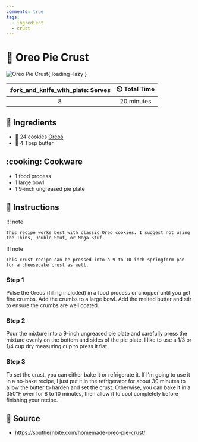 ```yaml
---
comments: true
tags:
  - ingredient
  - crust
---
```

# :pie: Oreo Pie Crust

![Oreo Pie Crust](../assets/images/oreo-pie-crust.jpg){ loading=lazy }

| :fork_and_knife_with_plate: Serves | :timer_clock: Total Time |
|:----------------------------------:|:-----------------------: |
| 8 | 20 minutes |

## :salt: Ingredients

- :cookie: 24 cookies [Oreos][1]
- :butter: 4 Tbsp butter

## :cooking: Cookware

- 1 food process
- 1 large bowl
- 1 9-inch ungreased pie plate

## :pencil: Instructions

!!! note

    This recipe works best with classic Oreo cookies. I suggest not using the Thins, Double Stuf, or Mega Stuf.

!!! note

    This crust recipe can be pressed into a 9 to 10-inch springform pan for a cheesecake crust as well.

### Step 1

Pulse the Oreos (filling included) in a food process or chopper until you get fine crumbs. Add the crumbs to a large
bowl. Add the melted butter and stir to ensure the crumbs are well coated.

### Step 2

Pour the mixture into a 9-inch ungreased pie plate and carefully press the mixture evenly on the bottom and sides of the
pie plate. I like to use a 1/3 or 1/4 cup dry measuring cup to press it flat.

### Step 3

To set the crust, you can either bake it or refrigerate it. If I'm going to use it in a no-bake recipe, I just put it in
the refrigerator for about 30 minutes to allow the butter to harden and set the crust. Otherwise, you can bake it in a
350°F oven for 8 to 10 minutes, then allow it to cool completely before finishing your recipe.

## :link: Source

- <https://southernbite.com/homemade-oreo-pie-crust/>

[1]: <../cookies-and-bars/oreos.md>
